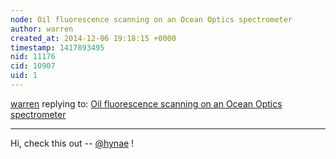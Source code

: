 ```yaml
---
node: Oil fluorescence scanning on an Ocean Optics spectrometer
author: warren
created_at: 2014-12-06 19:18:15 +0000
timestamp: 1417893495
nid: 11176
cid: 10907
uid: 1
---
```




[warren](../profile/warren) replying to: [Oil fluorescence scanning on an Ocean Optics spectrometer](../notes/warren/09-23-2014/oil-fluorescence-scanning-on-an-ocean-optics-spectrometer)

----
Hi, check this out -- [@hynae](/profile/hynae) !